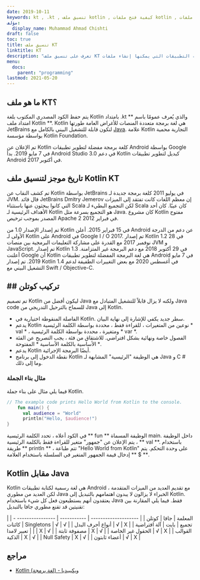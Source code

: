```yaml
---
date: 2019-10-11
keywords: kt , .kt , تنسيق ملف kotlin , كيفية فتح ملفات kotlin , كيفية تشغيل ملفات kotlin , تنسيق ملف .kt , ملف kt , امتداد ملف kotlin , امتداد kt , kotlin vs java
مؤلف:
  display_name: Muhammad Ahmad Chishti
draft: false
toc: true
title: تنسيق ملف KT
linktitle: KT
description: "تعرف على تنسيق ملف KT وواجهات برمجة التطبيقات التي يمكنها إنشاء ملفات KT وفتحها."
menu:
  docs:
    parent: "programming"
lastmod: 2021-05-20
---
```


## ما هو ملف KT؟ ##

يتم حفظ الكود المصدري المكتوب بلغة Kotlin بامتداد .kt والذي يُعرف عمومًا باسم ** امتداد ملف Kotlin **. Kotlin هي لغة برمجة متعددة المنصات للأغراض العامة طورتها JetBrains لتكون قابلة للتشغيل البيني بالكامل مع [Java](/ar/programming/java/). علامة Kotlin التجارية محمية بواسطة مؤسسة Kotlin Foundation.

تم الإعلان عن Kotlin كلغة برمجة مفضلة لتطوير تطبيقات Android بواسطة Google في 7 مايو 2019. بدأ Android Studio 3.0 في دعم Kotlin كبديل لتطوير تطبيقات Android في أكتوبر 2017.

## تاريخ موجز لتنسيق ملف Kotlin KT ##

تم كشف النقاب عن Kotlin بواسطة JetBrains في يوليو 2011 كلغة برمجة جديدة لـ JVM. قال قائد JetBrains Dmitry Jemerov إن معظم اللغات كانت تفتقد إلى الميزات التي كانوا يبحثون عنها باستثناء Scala لكن التجميع البطيء لـ Scala كان عيبًا. كان أحد الأهداف الرئيسية لـ Kotlin هو التجميع بسرعة مثل Java. كان مشروع Kotlin مفتوح المصدر بموجب ترخيص Apache 2 في فبراير 2012.

تم إصدار الإصدار 1.0 من Kotlin في 15 فبراير 2015. أعلن Android عن دعم من الدرجة الأولى لـ Kotlin على Android في Google I / O 2017. تم إصدار Kotlin 1.2 في 28 نوفمبر 2017 مع القدرة على مشاركة التعليمات البرمجية بين منصات JVM و JavaScript. تم إصدار Kotlin 1.3 في 29 أكتوبر 2018 مع دعم البرمجة غير المتزامنة. أعلنت Google أن Kotlin هي لغة البرمجة المفضلة لتطوير تطبيقات Android في 7 مايو 2019. تم إصدار Kotlin 1.4 في أغسطس 2020 مع بعض التغييرات الطفيفة لدعم التشغيل البيني مع Swift / Objective-C.

## ## تركيب كوتلن ##

تم تصميم Kotlin ليكون أفضل من Java ولكنه لا يزال قابلاً للتشغيل المتبادل مع Java code للسماح بالترحيل التدريجي من Java إلى Kotlin.

* الفاصلة المنقوطة اختيارية في Kotlin. سطر جديد يكفي للإشارة إلى نهاية البيان.
* يدعم Kotlin نوعين من المتغيرات ، للقراءة فقط ، محددة بواسطة الكلمة الرئيسية * val * ، ومتغيرة ، محددة بواسطة الكلمة الرئيسية * var *.
* الفصول خاصة ونهائية بشكل افتراضي. للاشتقاق من فئة ، يجب التصريح عن الفئة الأساسية بالكلمة الأساسية * المفتوحة *.
* يدعم Kotlin أيضًا البرمجة الإجرائية.
* نقطة الدخول إلى برنامج Kotlin هي الوظيفة "الرئيسية" المشابهة لـ Java و C # وما إلى ذلك.

### مثال بناء الجملة ###

فيما يلي مثال على بناء جملة Kotlin.

```kotlin
// The example code prints Hello World from Kotlin to the console.
    fun main() {
      val audience = "World"
      println("Hello, $audience!")
}
```

في الكود أعلاه ، تحدد الكلمة الرئيسية ** fun ** الوظيفة المسماة main. داخل الوظيفة ، يتم الإعلان عن "جمهور" متغير للقراءة فقط بالكلمة الرئيسية ** val **. باستخدام طريقة ** println ** ، تتم طباعة "Hello World from Kotlin" على وحدة التحكم. يتم إدخال قيمة الجمهور المتغير في السلسلة باستخدام العلامة ** $ **.

## Kotlin مقابل Java
Kotlin هي لغة رسمية لكتابة تطبيقات Android مع تقديم العديد من الميزات المتقدمة ، لكن العديد من مطوري Java الخبراء لا يزالون لا يبدون اهتمامهم بالتبديل إلى Kotlin. يعتقدون أنهم يستطيعون فعل كل شيء باستخدام Java فقط. فيما يلي المقارنة بين تقنيتين قد تقنع مطوري جافا بالتبديل:

| المعلمة | جافا | كوتلن |
| -------------------- | ----------- | ---------------- - |
| كائنات Singletons | √ | √ |
| أنواع أحرف البدل | √ | Χ |
| تجميع | بايت | آلة افتراضية |
| تعبير لامدا | Χ | √ |
| مصفوفة ثابتة | Χ | √ |
| الحقول غير الخاصة | √ | Χ |
| القوالب الذكية | Χ | √ |
| Null Safety | Χ | √ |
| أعضاء ثابتون | √ | Χ |

## مراجع ##

- [Kotlin (لغة برمجة) - ويكيبيديا](https://en.wikipedia.org/wiki/Kotlin_(programming_language))

